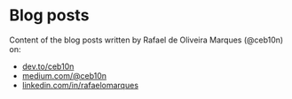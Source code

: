 # Blog posts

Content of the blog posts written by Rafael de Oliveira Marques (@ceb10n) on:

* [dev.to/ceb10n](https://dev.to/ceb10n)
* [medium.com/@ceb10n](https://medium.com/@ceb10n)
* [linkedin.com/in/rafaelomarques](https://www.linkedin.com/in/rafaelomarques/recent-activity/articles/)
